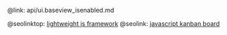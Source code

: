 @link: api/ui.baseview_isenabled.md

@seolinktop: [lightweight js framework](https://webix.com)
@seolink: [javascript kanban board](https://webix.com/kanban/)